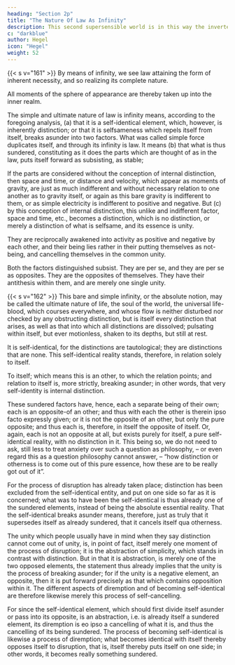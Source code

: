 ```yaml
---
heading: "Section 2p"
title: "The Nature Of Law As Infinity"
description: This second supersensible world is in this way the inverted world (verkehrte Welt), and, moreover, since one aspect is already present in the first supersensible world, the inverted form of this first.
c: "darkblue"
author: Hegel
icon: "Hegel"
weight: 52
---
```



{{< s v="161" >}} By means of infinity, we see law attaining the form of inherent necessity, and so realizing its complete nature. 

All moments of the sphere of appearance are thereby taken up into the inner realm.

The simple and ultimate nature of law is infinity means, according to the foregoing analysis, (a) that it is a self-identical element, which, however, is inherently distinction; or that it is selfsameness which repels itself from itself, breaks asunder into two factors. What was called simple force duplicates itself, and through its infinity is law. It means (b) that what is thus sundered, constituting as it does the parts which are thought of as in the law, puts itself forward as subsisting, as stable; 

If the parts are considered without the conception of internal distinction, then space and time, or distance and velocity, which appear as moments of gravity, are just as much indifferent and without necessary relation to one another as to gravity itself, or again as this bare gravity is indifferent to them, or as simple electricity is indifferent to positive and negative. But (c) by this conception of internal distinction, this unlike and indifferent factor, space and time, etc., becomes a distinction, which is no distinction, or merely a distinction of what is selfsame, and its essence is unity. 

They are reciprocally awakened into activity as positive and negative by each other, and their being lies rather in their putting themselves as not-being, and cancelling themselves in the common unity. 

Both the factors distinguished subsist. They are per se, and they are per se as opposites. They are the opposites of themselves. They have their antithesis within them, and are merely one single unity.


{{< s v="162" >}} This bare and simple infinity, or the absolute notion, may be called the ultimate nature of life, the soul of the world, the universal life-blood, which courses everywhere, and whose flow is neither disturbed nor checked by any obstructing distinction, but is itself every distinction that arises, as well as that into which all distinctions are dissolved; pulsating within itself, but ever motionless, shaken to its depths, but still at rest. 

It is self-identical, for the distinctions are tautological; they are distinctions that are none. This self-identical reality stands, therefore, in relation solely to itself.

To itself; which means this is an other, to which the relation points; and relation to itself is, more strictly, breaking asunder; in other words, that very self-identity is internal distinction. 

These sundered factors have, hence, each a separate being of their own; each is an opposite-of an other; and thus with each the other is therein ipso facto expressly given; or it is not the opposite of an other, but only the pure opposite; and thus each is, therefore, in itself the opposite of itself. Or, again, each is not an opposite at all, but exists purely for itself, a pure self-identical reality, with no distinction in it. This being so, we do not need to ask, still less to treat anxiety over such a question as philosophy, – or even regard this as a question philosophy cannot answer, – “how distinction or otherness is to come out of this pure essence, how these are to be really got out of it”. 

For the process of disruption has already taken place; distinction has been excluded from the self-identical entity, and put on one side so far as it is concerned; what was to have been the self-identical is thus already one of the sundered elements, instead of being the absolute essential reality. That the self-identical breaks asunder means, therefore, just as truly that it supersedes itself as already sundered, that it cancels itself qua otherness. 

The unity which people usually have in mind when they say distinction cannot come out of unity, is, in point of fact, itself merely one moment of the process of disruption; it is the abstraction of simplicity, which stands in contrast with distinction. But in that it is abstraction, is merely one of the two opposed elements, the statement thus already implies that the unity is the process of breaking asunder; for if the unity is a negative element, an opposite, then it is put forward precisely as that which contains opposition within it. The different aspects of diremption and of becoming self-identical are therefore likewise merely this process of self-cancelling. 

For since the self-identical element, which should first divide itself asunder or pass into its opposite, is an abstraction, i.e. is already itself a sundered element, its diremption is eo ipso a cancelling of what it is, and thus the cancelling of its being sundered. The process of becoming self-identical is likewise a process of diremption; what becomes identical with itself thereby opposes itself to disruption, that is, itself thereby puts itself on one side; in other words, it becomes really something sundered.
